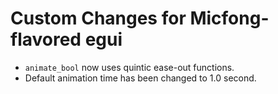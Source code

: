 # Custom Changes for Micfong-flavored egui

- `animate_bool` now uses quintic ease-out functions.
- Default animation time has been changed to 1.0 second.
